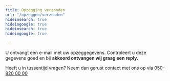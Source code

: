 ```yaml
---
title: Opzegging verzonden
url: "/opzeggen/verzonden"
hideinsearch: true
hideingoogle: true
hideinsearch: true
hideingoogle: true

---
```

U ontvangt een e-mail met uw opzeggegevens. Controleert u deze gegevens goed en bij **akkoord ontvangen wij graag een reply.**

Heeft u in tussentijd vragen? Neem dan gerust contact met ons op via [050-820 00 00](tel:+31508200000)